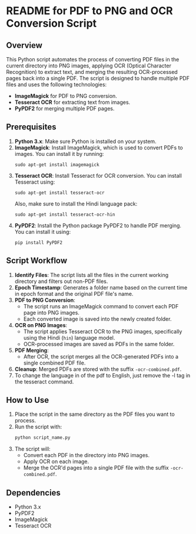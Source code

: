 # README for PDF to PNG and OCR Conversion Script

## Overview
This Python script automates the process of converting PDF files in the current directory into PNG images, applying OCR (Optical Character Recognition) to extract text, and merging the resulting OCR-processed pages back into a single PDF. The script is designed to handle multiple PDF files and uses the following technologies:
- **ImageMagick** for PDF to PNG conversion.
- **Tesseract OCR** for extracting text from images.
- **PyPDF2** for merging multiple PDF pages.

## Prerequisites

1. **Python 3.x**: Make sure Python is installed on your system.
2. **ImageMagick**: Install ImageMagick, which is used to convert PDFs to images. You can install it by running:
   ```
   sudo apt-get install imagemagick
   ```
3. **Tesseract OCR**: Install Tesseract for OCR conversion. You can install Tesseract using:
   ```
   sudo apt-get install tesseract-ocr
   ```
   Also, make sure to install the Hindi language pack:
   ```
   sudo apt-get install tesseract-ocr-hin
   ```
4. **PyPDF2**: Install the Python package PyPDF2 to handle PDF merging. You can install it using:
   ```
   pip install PyPDF2
   ```

## Script Workflow

1. **Identify Files**: The script lists all the files in the current working directory and filters out non-PDF files.
2. **Epoch Timestamp**: Generates a folder name based on the current time in epoch format and the original PDF file's name.
3. **PDF to PNG Conversion**: 
   - The script runs an ImageMagick command to convert each PDF page into PNG images.
   - Each converted image is saved into the newly created folder.
4. **OCR on PNG Images**: 
   - The script applies Tesseract OCR to the PNG images, specifically using the Hindi (`hin`) language model.
   - OCR-processed images are saved as PDFs in the same folder.
5. **PDF Merging**: 
   - After OCR, the script merges all the OCR-generated PDFs into a single combined PDF file.
6. **Cleanup**: Merged PDFs are stored with the suffix `-ocr-combined.pdf`.
7. To change the language in of the pdf to English, just remove the -l tag in the tesseract command.

## How to Use

1. Place the script in the same directory as the PDF files you want to process.
2. Run the script with:
   ```bash
   python script_name.py
   ```
3. The script will:
   - Convert each PDF in the directory into PNG images.
   - Apply OCR on each image.
   - Merge the OCR'd pages into a single PDF file with the suffix `-ocr-combined.pdf`.


## Dependencies

- Python 3.x
- PyPDF2
- ImageMagick
- Tesseract OCR



